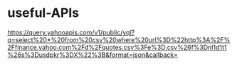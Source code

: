 # useful-APIs

https://query.yahooapis.com/v1/public/yql?q=select%20*%20from%20csv%20where%20url%3D%22http%3A%2F%2Ffinance.yahoo.com%2Fd%2Fquotes.csv%3Fe%3D.csv%26f%3Dnl1d1t1%26s%3Dusdpkr%3DX%22%3B&format=json&callback=

